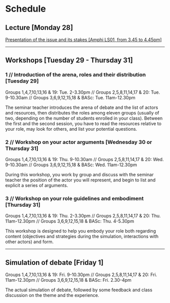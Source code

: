 # Schedule

## Lecture [Monday 28]

[Presentation of the issue and its stakes [Amphi LS01, from 3.45 to 4.45pm]]()

***

## Workshops [Tuesday 29 - Thursday 31]

### 1 // Introduction of the arena, roles and their distribution [Tuesday 29]
Groups 1,4,7,10,13,16 & 19: Tue. 2-3.30pm // Groups 2,5,8,11,14,17 & 20: Tue. 9-10.30am // Groups 3,6,9,12,15,18 & BASc: Tue. 11am-12.30pm

The seminar teacher introduces the arena of debate and the list of actors and resources, then distributes the roles among eleven groups (usually of two, depending on the number of students enrolled in your class). Between the first and the second session, you have to read the resources relative to your role, may look for others, and list your potential questions.

### 2 // Workshop on your actor arguments [Wednesday 30 or Thursday 31]
Groups 1,4,7,10,13,16 & 19: Thu. 9-10.30am // Groups 2,5,8,11,14,17 & 20: Wed. 9-10.30am // Groups 3,6,9,12,15,18 & BASc: Wed. 11am-12.30pm

During this workshop, you work by group and discuss with the seminar teacher the position of the actor you will represent, and begin to list and explicit a series of arguments.

### 3 // Workshop on your role guidelines and embodiment [Thursday 31]
Groups 1,4,7,10,13,16 & 19: Thu. 2-3.30pm // Groups 2,5,8,11,14,17 & 20: Thu. 11am-12.30pm // Groups 3,6,9,12,15,18 & BASc: Thu. 4-5.30pm

This workshop is designed to help you embody your role both regarding content (objectives and strategies during the simulation, interactions with other actors) and form.

***

## Simulation of debate [Friday 1]
Groups 1,4,7,10,13,16 & 19: Fri. 9-10.30pm // Groups 2,5,8,11,14,17 & 20: Fri. 11am-12.30pm // Groups 3,6,9,12,15,18 & BASc: Fri. 2.30-4pm

The actual simulation of debate, followed by some feedback and class discussion on the theme and the experience.
